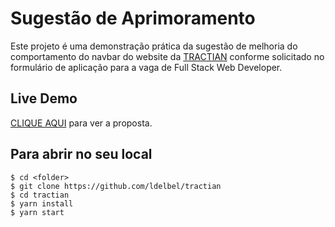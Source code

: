 # Sugestão de Aprimoramento

Este projeto é uma demonstração prática da sugestão de melhoria do comportamento do navbar do website da [TRACTIAN](https://tractian.com/) conforme solicitado no formulário de aplicação para a vaga de Full Stack Web Developer.

## Live Demo

[CLIQUE AQUI](https://tractian-navbar-suggestion.netlify.app/) para ver a proposta.

## Para abrir no seu local

```
$ cd <folder>
$ git clone https://github.com/ldelbel/tractian
$ cd tractian
$ yarn install
$ yarn start
```
